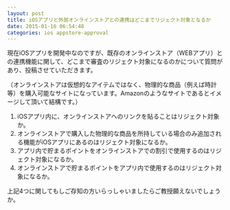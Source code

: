 ```yaml
---
layout: post
title: iOSアプリと外部オンラインストアとの連携はどこまでリジェクト対象となるか
date: 2015-01-16 06:54:48
categories: ios appstore-approval
---
```

<p>現在iOSアプリを開発中なのですが、既存のオンラインストア（WEBアプリ）との連携機能に関して、どこまで審査のリジェクト対象になるのかについて質問があり、投稿させていただきます。</p>

<p>（オンラインストアは仮想的なアイテムではなく、物理的な商品（例えば時計等）を購入可能なサイトになっています。Amazonのようなサイトであるとイメージして頂いて結構です。）</p>

<ol>
<li>iOSアプリ内に、オンラインストアへのリンクを貼ることはリジェクト対象か。</li>
<li>オンラインストアで購入した物理的な商品を所持している場合のみ追加される機能がiOSアプリにあるのはリジェクト対象になるか。</li>
<li>アプリ内で貯まるポイントをオンラインストアでの割引で使用するのはリジェクト対象になるか。</li>
<li>オンラインストアで貯まるポイントをアプリ内で使用するのはリジェクト対象になるか。</li>
</ol>

<p>上記4つに関してもしご存知の方いらっしゃいましたらご教授願えないでしょうか。</p>
